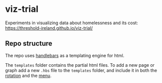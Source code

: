 # viz-trial

Experiments in visualizing data about homelessness and its cost: https://threshold-ireland.github.io/viz-trial/

## Repo structure

The repo uses [handlebars](https://handlebarsjs.com/) as a templating engine for html.

The `templates` folder contains the partial html files. To add a new page or graph add a new `.hbs` file to the `templates` folder, and include it in both the [rotation](assets/js/constants.js) and the [menu](assets/templates/menu.hbs).

